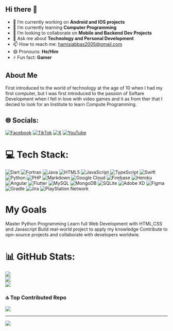 ## Hi there 👋      
- 🔭 I’m currently working on **Android and IOS projects**
- 🌱 I’m currently learning **Computer Programming**
- 👯 I’m looking to collaborate on **Mobile and Backend Dev Projects**
- 💬 Ask me about **Technology and Personal Development**
- 📫 How to reach me: hamisiabbas2005@gmail.com
- 😄 Pronouns: **He/Him**
- ⚡ Fun fact: **Gamer**

## About Me
First introduced to the world of technology at the age of 10 when I had my first computer, but I was first introduced to the passion of Softare Development when I fell in love with video games and it as from ther that I decied to look for an Institute to learn Compute Programming.

## 🌐 Socials:
[![Facebook](https://img.shields.io/badge/Facebook-%231877F2.svg?logo=Facebook&logoColor=white)](https://facebook.com/@Roalstaff) [![TikTok](https://img.shields.io/badge/TikTok-%23000000.svg?logo=TikTok&logoColor=white)](https://tiktok.com/@@roalstaff) [![X](https://img.shields.io/badge/X-black.svg?logo=X&logoColor=white)](https://x.com/@Roalstaff) [![YouTube](https://img.shields.io/badge/YouTube-%23FF0000.svg?logo=YouTube&logoColor=white)](https://youtube.com/@@Roalstaff) 

# 💻 Tech Stack:
![Dart](https://img.shields.io/badge/dart-%230175C2.svg?style=for-the-badge&logo=dart&logoColor=white) ![Fortran](https://img.shields.io/badge/Fortran-%23734F96.svg?style=for-the-badge&logo=fortran&logoColor=white) ![Java](https://img.shields.io/badge/java-%23ED8B00.svg?style=for-the-badge&logo=openjdk&logoColor=white) ![HTML5](https://img.shields.io/badge/html5-%23E34F26.svg?style=for-the-badge&logo=html5&logoColor=white) ![JavaScript](https://img.shields.io/badge/javascript-%23323330.svg?style=for-the-badge&logo=javascript&logoColor=%23F7DF1E) ![TypeScript](https://img.shields.io/badge/typescript-%23007ACC.svg?style=for-the-badge&logo=typescript&logoColor=white) ![Swift](https://img.shields.io/badge/swift-F54A2A?style=for-the-badge&logo=swift&logoColor=white) ![Python](https://img.shields.io/badge/python-3670A0?style=for-the-badge&logo=python&logoColor=ffdd54) ![PHP](https://img.shields.io/badge/php-%23777BB4.svg?style=for-the-badge&logo=php&logoColor=white) ![Markdown](https://img.shields.io/badge/markdown-%23000000.svg?style=for-the-badge&logo=markdown&logoColor=white) ![Google Cloud](https://img.shields.io/badge/GoogleCloud-%234285F4.svg?style=for-the-badge&logo=google-cloud&logoColor=white) ![Firebase](https://img.shields.io/badge/firebase-%23039BE5.svg?style=for-the-badge&logo=firebase) ![Heroku](https://img.shields.io/badge/heroku-%23430098.svg?style=for-the-badge&logo=heroku&logoColor=white) ![Angular](https://img.shields.io/badge/angular-%23DD0031.svg?style=for-the-badge&logo=angular&logoColor=white) ![Flutter](https://img.shields.io/badge/Flutter-%2302569B.svg?style=for-the-badge&logo=Flutter&logoColor=white) ![MySQL](https://img.shields.io/badge/mysql-4479A1.svg?style=for-the-badge&logo=mysql&logoColor=white) ![MongoDB](https://img.shields.io/badge/MongoDB-%234ea94b.svg?style=for-the-badge&logo=mongodb&logoColor=white) ![SQLite](https://img.shields.io/badge/sqlite-%2307405e.svg?style=for-the-badge&logo=sqlite&logoColor=white) ![Adobe XD](https://img.shields.io/badge/Adobe%20XD-470137?style=for-the-badge&logo=Adobe%20XD&logoColor=#FF61F6) ![Figma](https://img.shields.io/badge/figma-%23F24E1E.svg?style=for-the-badge&logo=figma&logoColor=white) ![Gradle](https://img.shields.io/badge/Gradle-02303A.svg?style=for-the-badge&logo=Gradle&logoColor=white) ![Jira](https://img.shields.io/badge/jira-%230A0FFF.svg?style=for-the-badge&logo=jira&logoColor=white) ![PlayStation Network](https://img.shields.io/badge/PSN-%230070D1.svg?style=for-the-badge&logo=Playstation&logoColor=white)

# My Goals
Master Python Programming
Learn full Web Development with HTML,CSS and Javascript
Build real-world project to apply my knowledge
Contribute to opn-source projects and collaborate with developers worldwie.
# 📊 GitHub Stats:
![](https://github-readme-stats.vercel.app/api?username=HAMISI&theme=swift&hide_border=false&include_all_commits=true&count_private=false)<br/>
![](https://nirzak-streak-stats.vercel.app/?user=HAMISI&theme=swift&hide_border=false)<br/>
![](https://github-readme-stats.vercel.app/api/top-langs/?username=HAMISI&theme=swift&hide_border=false&include_all_commits=true&count_private=false&layout=compact)

### 🔝 Top Contributed Repo
![](https://github-contributor-stats.vercel.app/api?username=HAMISI&limit=5&theme=dark&combine_all_yearly_contributions=true)

---
[![](https://visitcount.itsvg.in/api?id=HAMISI&icon=0&color=0)](https://visitcount.itsvg.in)

<!-- Proudly created with GPRM ( https://gprm.itsvg.in ) -->
